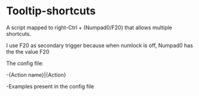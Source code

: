 # Tooltip-shortcuts

A script mapped to right-Ctrl + (Numpad0/F20) that allows multiple shortcuts.

I use F20 as secondary trigger because when numlock is off, Numpad0 has the the value F20


The config file:

-{Action name}|{Action}

-Examples present in the config file
